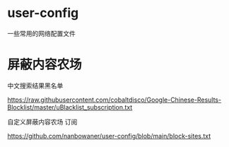 # user-config
一些常用的网络配置文件


# 屏蔽内容农场
中文搜索结果黑名单   

https://raw.githubusercontent.com/cobaltdisco/Google-Chinese-Results-Blocklist/master/uBlacklist_subscription.txt  

自定义屏蔽内容农场 订阅   

https://github.com/nanbowaner/user-config/blob/main/block-sites.txt  
